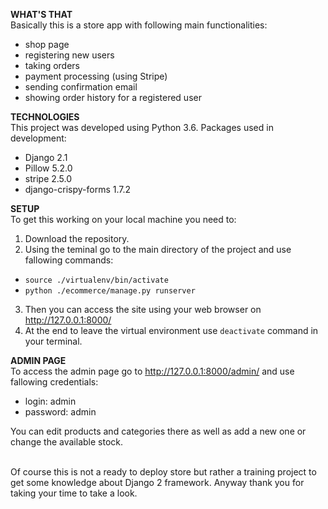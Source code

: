 **WHAT'S THAT**<br>
Basically this is a store app with following main functionalities:
- shop page
- registering new users
- taking orders
- payment processing (using Stripe)
- sending confirmation email
- showing order history for a registered user


**TECHNOLOGIES**<br>
This project was developed using Python 3.6.
Packages used in development:
- Django 2.1
- Pillow 5.2.0
- stripe 2.5.0
- django-crispy-forms 1.7.2


**SETUP**<br>
To get this working on your local machine you need to:
1. Download the repository.
2. Using the teminal go to the main directory of the project and use fallowing commands:
- `source ./virtualenv/bin/activate`
- `python ./ecommerce/manage.py runserver`
3. Then you can access the site using your web browser on http://127.0.0.1:8000/
4. At the end to leave the virtual environment use `deactivate` command in your terminal.


**ADMIN PAGE**<br>
To access the admin page go to http://127.0.0.1:8000/admin/ and use fallowing credentials:
- login: admin
- password: admin

You can edit products and categories there as well as add a new one or change the available stock. 
<br>
<br>

Of course this is not a ready to deploy store but rather a training project to get some knowledge about Django 2 framework.
Anyway thank you for taking your time to take a look.
